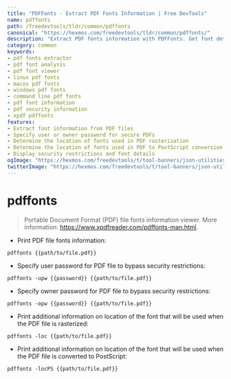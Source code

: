 ```yaml
---
title: "PDFFonts - Extract PDF Fonts Information | Free DevTools"
name: pdffonts
path: /freedevtools/tldr/common/pdffonts
canonical: "https://hexmos.com/freedevtools/tldr/common/pdffonts/"
description: "Extract PDF fonts information with PDFFonts. Get font details, location, and security information from your PDF files. Free online tool, no registration required."
category: common
keywords:
- pdf fonts extractor
- pdf font analysis
- pdf font viewer
- linux pdf fonts
- macos pdf fonts
- windows pdf fonts
- command line pdf fonts
- pdf font information
- pdf security information
- xpdf pdffonts
features:
- Extract font information from PDF files
- Specify user or owner password for secure PDFs
- Determine the location of fonts used in PDF rasterization
- Determine the location of fonts used in PDF to PostScript conversion
- Display security restrictions and font details
ogImage: "https://hexmos.com/freedevtools/t/tool-banners/json-utilities-banner.png"
twitterImage: "https://hexmos.com/freedevtools/t/tool-banners/json-utilities-banner.png"
---
```


# pdffonts

> Portable Document Format (PDF) file fonts information viewer.
> More information: <https://www.xpdfreader.com/pdffonts-man.html>.

- Print PDF file fonts information:

`pdffonts {{path/to/file.pdf}}`

- Specify user password for PDF file to bypass security restrictions:

`pdffonts -upw {{password}} {{path/to/file.pdf}}`

- Specify owner password for PDF file to bypass security restrictions:

`pdffonts -opw {{password}} {{path/to/file.pdf}}`

- Print additional information on location of the font that will be used when the PDF file is rasterized:

`pdffonts -loc {{path/to/file.pdf}}`

- Print additional information on location of the font that will be used when the PDF file is converted to PostScript:

`pdffonts -locPS {{path/to/file.pdf}}`
